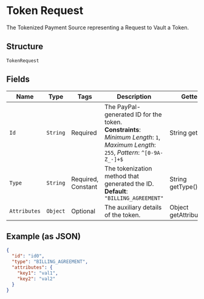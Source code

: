 
# Token Request

The Tokenized Payment Source representing a Request to Vault a Token.

## Structure

`TokenRequest`

## Fields

| Name | Type | Tags | Description | Getter | Setter |
|  --- | --- | --- | --- | --- | --- |
| `Id` | `String` | Required | The PayPal-generated ID for the token.<br>**Constraints**: *Minimum Length*: `1`, *Maximum Length*: `255`, *Pattern*: `^[0-9A-Z_-]+$` | String getId() | setId(String id) |
| `Type` | `String` | Required, Constant | The tokenization method that generated the ID.<br>**Default**: `"BILLING_AGREEMENT"` | String getType() | setType(String type) |
| `Attributes` | `Object` | Optional | The auxiliary details of the token. | Object getAttributes() | setAttributes(Object attributes) |

## Example (as JSON)

```json
{
  "id": "id0",
  "type": "BILLING_AGREEMENT",
  "attributes": {
    "key1": "val1",
    "key2": "val2"
  }
}
```

